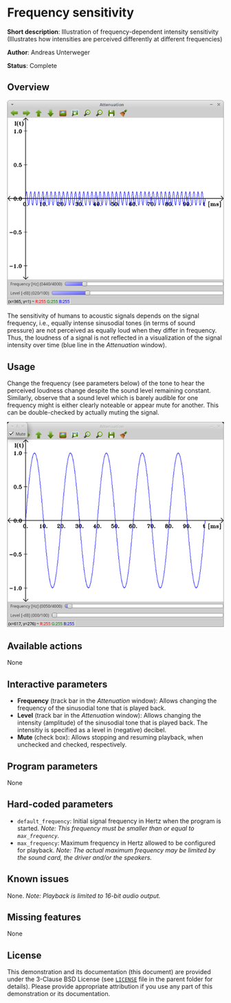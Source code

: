Frequency sensitivity
=====================

**Short description**: Illustration of frequency-dependent intensity sensitivity (Illustrates how intensities are perceived differently at different frequencies)

**Author**: Andreas Unterweger

**Status**: Complete

Overview
--------

![Screenshot](../screenshots/frequency_sensitivity.png)

The sensitivity of humans to acoustic signals depends on the signal frequency, i.e., equally intense sinusodial tones (in terms of sound pressure) are not perceived as equally loud when they differ in frequency. Thus, the loudness of a signal is not reflected in a visualization of the signal intensity over time (blue line in the *Attenuation* window).

Usage
-----

Change the frequency (see parameters below) of the tone to hear the perceived loudness change despite the sound level remaining constant. Similarly, observe that a sound level which is barely audible for one frequency might is either clearly noteable or appear mute for another. This can be double-checked by actually muting the signal.

![Screenshot after muting the signal](../screenshots/frequency_sensitivity_mute.png)

Available actions
-----------------

None

Interactive parameters
----------------------

* **Frequency** (track bar in the *Attenuation* window): Allows changing the frequency of the sinusodial tone that is played back.
* **Level** (track bar in the *Attenuation* window): Allows changing the intensity (amplitude) of the sinusodial tone that is played back. The intensitiy is specified as a level in (negative) decibel.
* **Mute** (check box): Allows stopping and resuming playback, when unchecked and checked, respectively.

Program parameters
------------------

None

Hard-coded parameters
---------------------

* `default_frequency`: Initial signal frequency in Hertz when the program is started. *Note: This frequency must be smaller than or equal to `max_frequency`.*
* `max_frequency`: Maximum frequency in Hertz allowed to be configured for playback. *Note: The actual maximum frequency may be limited by the sound card, the driver and/or the speakers.*

Known issues
------------

None. *Note: Playback is limited to 16-bit audio output.*

Missing features
----------------

None

License
-------

This demonstration and its documentation (this document) are provided under the 3-Clause BSD License (see [`LICENSE`](../LICENSE) file in the parent folder for details). Please provide appropriate attribution if you use any part of this demonstration or its documentation.